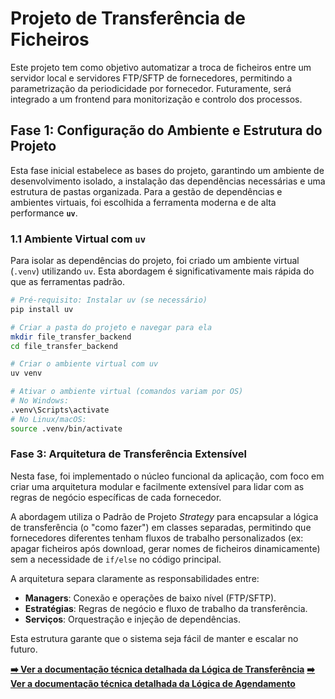 # Projeto de Transferência de Ficheiros

Este projeto tem como objetivo automatizar a troca de ficheiros entre um servidor local e servidores FTP/SFTP de fornecedores, permitindo a parametrização da periodicidade por fornecedor. Futuramente, será integrado a um frontend para monitorização e controlo dos processos.

## Fase 1: Configuração do Ambiente e Estrutura do Projeto

Esta fase inicial estabelece as bases do projeto, garantindo um ambiente de desenvolvimento isolado, a instalação das dependências necessárias e uma estrutura de pastas organizada. Para a gestão de dependências e ambientes virtuais, foi escolhida a ferramenta moderna e de alta performance **`uv`**.

### 1.1 Ambiente Virtual com `uv`

Para isolar as dependências do projeto, foi criado um ambiente virtual (`.venv`) utilizando `uv`. Esta abordagem é significativamente mais rápida do que as ferramentas padrão.

```bash
# Pré-requisito: Instalar uv (se necessário)
pip install uv

# Criar a pasta do projeto e navegar para ela
mkdir file_transfer_backend
cd file_transfer_backend

# Criar o ambiente virtual com uv
uv venv

# Ativar o ambiente virtual (comandos variam por OS)
# No Windows:
.venv\Scripts\activate
# No Linux/macOS:
source .venv/bin/activate
```

### Fase 3: Arquitetura de Transferência Extensível

Nesta fase, foi implementado o núcleo funcional da aplicação, com foco em criar uma arquitetura modular e facilmente extensível para lidar com as regras de negócio específicas de cada fornecedor.

A abordagem utiliza o Padrão de Projeto *Strategy* para encapsular a lógica de transferência (o "como fazer") em classes separadas, permitindo que fornecedores diferentes tenham fluxos de trabalho personalizados (ex: apagar ficheiros após download, gerar nomes de ficheiros dinamicamente) sem a necessidade de `if/else` no código principal.

A arquitetura separa claramente as responsabilidades entre:
- **Managers**: Conexão e operações de baixo nível (FTP/SFTP).
- **Estratégias**: Regras de negócio e fluxo de trabalho da transferência.
- **Serviços**: Orquestração e injeção de dependências.

Esta estrutura garante que o sistema seja fácil de manter e escalar no futuro.

**[➡️ Ver a documentação técnica detalhada da Lógica de Transferência](docs/TRANSFER.md)**
**[➡️ Ver a documentação técnica detalhada da Lógica de Agendamento](docs/SCHEDULE.md)**
